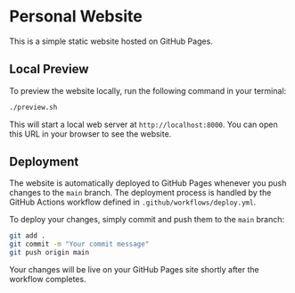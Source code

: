 # Personal Website

This is a simple static website hosted on GitHub Pages.

## Local Preview

To preview the website locally, run the following command in your terminal:

```bash
./preview.sh
```

This will start a local web server at `http://localhost:8000`. You can open this URL in your browser to see the website.

## Deployment

The website is automatically deployed to GitHub Pages whenever you push changes to the `main` branch. The deployment process is handled by the GitHub Actions workflow defined in `.github/workflows/deploy.yml`.

To deploy your changes, simply commit and push them to the `main` branch:

```bash
git add .
git commit -m "Your commit message"
git push origin main
```

Your changes will be live on your GitHub Pages site shortly after the workflow completes.

